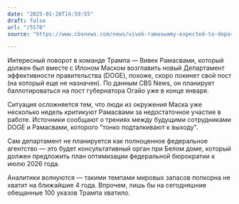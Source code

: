 ```yaml
---
date: "2025-01-20T14:59:55"
draft: false
url: "/5570"
source: "https://www.cbsnews.com/news/vivek-ramaswamy-expected-to-depart-doge/"

---
```


Интересный поворот в команде Трампа — Вивек Рамасвами, который должен был вместе с Илоном Маском возглавить новый Департамент эффективности правительства (DOGE), похоже, скоро покинет свой пост (на который еще не назначен). По данным CBS News, он планирует баллотироваться на пост губернатора Огайо уже в конце января.

Ситуация осложняется тем, что люди из окружения Маска уже несколько недель критикуют Рамасвами за недостаточное участие в работе. Источники сообщают о трениях между будущими сотрудниками DOGE и Рамасвами, которого "тонко подталкивают к выходу".

Сам департамент не планируется как полноценное федеральное агентство — это будет консультативный орган при Белом доме, который должен предложить план оптимизации федеральной бюрократии к июлю 2026 года.

Аналитики волнуются — такими темпами мировых запасов попкорна не хватит на ближайшие 4 года. Впрочем, лишь бы на сегодняшние обещанные 100 указов Трампа хватило.
